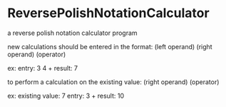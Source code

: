 ReversePolishNotationCalculator
===============================

a reverse polish notation calculator program

new calculations should be entered in the format:
(left operand) (right operand) (operator)

ex: 
entry: 3 4 + 
result: 7

to perform a calculation on the existing value:
(right operand) (operator)

ex:
existing value: 7
entry: 3 +
result: 10
